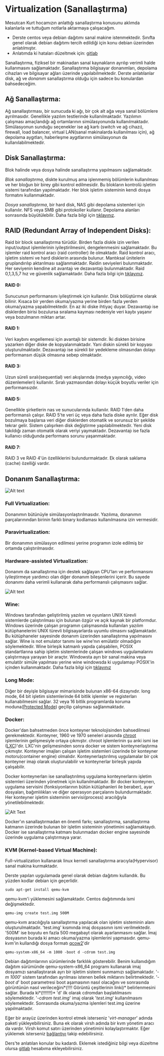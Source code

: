 # Virtualization (Sanallaştırma)

Mesutcan Kurt hocamızın anlattığı sanallaştırma konusunu aklımda kalanlarla ve tuttuğum notlarla  aktarmaya çalışacağım.  


+ Derste centos veya debian dağıtımı sanal makine istenmektedir. Sınıfta genel olarak debian dağıtımı tercih edildiği için konu debian üzerinden anlatılmıştır.
+ Anlatımda ki hataları düzeltmek için: [gitlab](https://gitlab.com/rection)


Sanallaştırma, fiziksel bir makinadan sanal kaynakların ayrılıp verimli halde kullanmasını sağlamaktadır. Sanallaştırma bilgisayar donanımları, depolama cihazları ve bilgisayar ağları üzerinde yapılabilmektedir. Derste anlatılanlar disk, ağ ve *donanım* sanallaştırma olduğu için sadece bu konulardan bahsedeceğim.

## Ağ Sanallaştırma:

Ağ sanallaştırması, bir sunucuda ki ağı, bir çok alt ağa veya sanal bölümlere ayrılmasıdır. Genellikle yazılım testlerinde kullanılmaktadır. Yazılımın çalışması amaçlandığı ağ ortamlarının simülasyonunda kullanılmaktadır. Simülasyonun sunduğu seçenekler ise ağ kartı (switch ve ağ cihazı), firewall, load balancer, virtual LAN(sanal makinalarda kullanılması için), ağ depolama aygıtları, haberleşme aygıtlarının simülasyonun da kullanılabilmektedir.

## Disk Sanallaştırma:

Blok halinde veya dosya halinde sanallaştırma yapılmasını sağlamaktadır.  

*Blok sanallaştırma*, diskte kurulmuş ama işlenmemiş bölümlerin kullanılması ve her bloğun bir birey gibi kontrol edilmesidir. Bu blokların kontrolü işletim sistemi tarafından yapılmaktadır. Her blok işletim sisteminin kendi dosya formatını kullanmaktadır.  

*Dosya sanallaştırma*, bir hard disk, NAS gibi depolama sistemleri için kullanılır. NFS veya SMB gibi protokoller kullanır. Depolama alanları sonrasında büyütülebilir. Daha fazla bilgi için [tıklayınız](https://stonefly.com/resources/what-is-file-level-storage-vs-block-level-storage).  

## RAID (Redundant Array of Independent Disks):

Raid bir block sanallaştırma türüdür. Birden fazla diskle izin verilen input/output işlemlerinin iyileştirilmesini, dengelenmesini sağlamaktadır. Bu işlemler raid kontrol aracı (raid controller) ile olmaktadır. Raid kontrol aracı, işletim sistemi ve hard disklerin arasında bulunur. Mantıksal ünitelerin gruplandırılıp aktarılması sağlanmaktadır. Raidin seviyeleri bulunmaktadır. Her seviyenin kendine ait avantajı ve dezavantajı bulunmaktadır. Raid 0,1,3,5,7 hız ve güvenlik sağlamaktadır. Daha fazla bilgi için [tıklayınız](https://searchstorage.techtarget.com/definition/RAID).  


#### RAID 0:

Sunucunun performansını iyileştirmek için kullanılır. Disk bölüştürme olarak bilinir. Kısaca bir yerden okuma/yazma yerine birden fazla yerden okuma/yazma yapabilmektedir. En az iki diske ihtiyaç duyar. Dezavantajı ise disklerden birisi bozulursa sıralama kayması nedeniyle veri kaybı yaşanır veya bozulmanın miktarı artar.

#### RAID 1:

Veri kaybını engellemesi için avantajlı bir sistemdir. İki diskten birisine yazarken diğer diske de kopyalanmaktadır. Yani diskin sürekli bir kopyası oluşturulmaktadır. Dezavantajı ise sürekli bir yedekleme olmasından dolayı performansın düşük olmasına sebep olmaktadır.

#### RAID 3:

Uzun süreli sıralı(sequential) veri akışlarında (medya yayıncılığı, video düzenlemeleri) kullanılır. Sıralı yazmasından dolayı küçük boyutlu veriler için performansızdır.


#### RAID 5:

Genellikle şirketlerin nas ve sunucularında kullanılır. RAID 1'den daha performanslı çalışır. RAID 5'te veri üç veya daha fazla diske ayrılır. Eğer disk bozulmaya başlarsa veri diğer disklerden otomatik ve sorunsuz bir şekilde tekrar gelir. Sistem çalışırken disk değiştirme yapılabilmektedir. Yeni disk takıldığı zaman otomatik olarak veriyi yaymaktadır. Dezavantajı ise fazla kullanıcı olduğunda performans sorunu yaşanmaktadır.

#### RAID 7:

RAID 3 ve RAID 4'ün özelliklerini bulundurmaktadır. Ek olarak saklama (cache) özelliği vardır.


## Donanım Sanallaştırma:

![Alt text](https://raw.githubusercontent.com/rection/LYK18-GNULinuxSistemYonetimi-Duzey2/resimduzenleme/upgrade/katkida-bulunanlar/safa-bayar/sanallast%C4%B1rma/images/SON1.png)  

### Full Virtualization:

Donanımın bütünüyle simülasyonlaştırılmasıdır. Yazılıma, donanımın parçalarınından birinin farklı binary kodlaması kullanılmasına izin vermesidir.  

### Paravirtualization:

Bir donanımın simülasyon edilmesi yerine programın izole edilmiş bir ortamda çalıştırılmasıdır.  

### Hardware-assisted Virtualization:

Donanım da sanallaştırma için destek sağlayan CPU'ları ve performansını iyileştirmeye yardımcı olan diğer donanım bileşenlerini içerir. Bu sayede donanımı daha verimli kullanarak daha performanslı çalışmasını sağlar.  

![Alt text](https://raw.githubusercontent.com/rection/LYK18-GNULinuxSistemYonetimi-Duzey2/resimduzenleme/upgrade/katkida-bulunanlar/safa-bayar/sanallast%C4%B1rma/images/Virtualization.pngSO)  

### Wine:

Windows tarafından geliştirilmiş yazılım ve oyunların UNIX türevli sistemlerde çalıştırılması için bulunan özgür ve açık kaynak bir platformdur. Windows üzerinde çalışan programın çalışmasında kullanılan yazılım kütüphanelerini UNIX türevli bilgisayarlarda uyumlu olmasını sağlamaktadır. Bu kütüphaneler sayesinde donanım üzerinden sanallaştırma yapılmasını sağlar. Wine is not emulator tanımı ise wine'nın emülatör olmadığını söylemektedir. Wine birleşik katmanlı yapıda çalışabilen, POSIX standartlarına sahip işletim sistemlerinde çalışan  windows uygulamalarını çalıştırmaya yarayan bir araçtır. Windowsta ayrı bir sanal makina veya emulatör simüle yapılması yerine wine windowsda ki  uygulamayı POSIX'in içinden kullanmaktadır. Daha fazla bilgi için [tıklayınız](https://en.wikipedia.org/wiki/Wine_(software))  


### Long Mode:

Diğer bir deyişle bilgisayar mimarisinde bulunan x86-64 dizaynıdır. long mode, 64 bit işletim sistemlerinde 64 bitlik işlemler ve registerları kullanabilmesini sağlar. 32 veya 16 bitlik programlarda koruma moduna([Protected Mode](https://en.wikipedia.org/wiki/Protected_mode)) geçilip çalışması sağlanmaktadır.

### Docker:

Docker'dan bahsetmeden önce konteyner teknolojisinden bahsedilmesi gerekmektedir. Konteyner, 1960 ve 1970 seneleri arasında [chroot](https://en.wikipedia.org/wiki/Chroot) işlemlerinin gelişmesiyle ortaya çıkmıştır. chroot işlemlerinin şu anki ismi ise ([LXC](https://en.wikipedia.org/wiki/LXC))'dir. LXC'nin gelişmesinden sonra  docker ve sistem konteynerlaştırma çıkmıştır. Konteyner imajları çalışan işletim sistemleri üzerinde bir konteyner motoru(container engine) olmalıdır. Konteynerlaştırılmış uygulamalar bir çok konteyner imajı olarak oluşturulabilir ve konteynerlar birleşik yapıda çalışabilir.

Docker konteynerları ise sanallaştırılmış uygulama konteynerlarını işletim sistemleri üzerinden yönetmek için kullanılmaktadır. Bir docker konteynerı, uygulama servisini (fonksiyonlarının bütün kütüphanleri ile beraber), ayar dosyaları, bağımlılıkları ve diğer operasyon parçalarını bulundurmaktadır. Her konteyner işletim sisteminin servisi(process) aracılığıyla yönetilebilmektedir.

![Alt Text](https://raw.githubusercontent.com/rection/LYK18-GNULinuxSistemYonetimi-Duzey2/resimduzenleme/upgrade/katkida-bulunanlar/safa-bayar/sanallast%C4%B1rma/images/ENSON2.png)

Docker'ın sanallaştırmadan en önemli farkı; sanallaştırma, sanallaştırma katmanın üzerinde bulunan bir işletim sisteminin yönetimini sağlamaktaydı. Docker ise sanallaştırma katmanı bulunmadan docker engine sayesinde üzerinde uygulama çalıştırmaya yarar.


### KVM (Kernel-based Virtual Machine):

Full-virtualization kullanarak linux kerneli sanallaştırma aracıyla(Hypervisor) sanal makina kurmaktadır.

Derste yapılan uygulamada genel olarak debian dağıtımı kullandık. Bu yüzden kodlar debian için geçerlidir.

``` sudo apt-get install qemu-kvm ```

qemu-kvm'i yüklemesini sağlamaktadır. Centos dağıtımında ismi değişmektedir.

``` qemu-img create test.img 500M ```

qemu-kvm aracılığıyla sanallaştırma yapılacak olan işletim sisteminin alanı oluşturulmaktadır. 'test.img' kısmında imaj dosyasının ismi verilmektedir. '500M' ise boyutu en fazla 500 megabayt olarak ayarlanmasını sağlar. İmaj dosyasının burada ki amacı okuma/yazma işlemlerini yapmasıdır. qemu-kvm'in kullandığı dosya formatı [qcow2](https://people.gnome.org/~markmc/qcow-image-format.html)'dir

``` qemu-system-x86_64 -m 1000 -boot d -cdrom test.img ```

Debian dağıtımlarının sürümlerinde farklılık gösterebilir. Benim kullanıdığım dağıtım sürümünde qemu-system-x86_64 programı kullanarak imaj dosyamızı sanallaştırarak ayrı bir işletim sistemi sunmamızı sağlamaktadır. '*-m 1000*' sistem tarafından ayrılması istenen bellek miktarını belirtmektedir. '*-boot d*' boot parametresi boot aşamasının nasıl olacağını ve sonrasında görüntünün nasıl verileceğini*(!!!! Görüntü çeşitlerinin linki)* belirlenmesini sağlar. Burada ki*(!!!!!!!)* 'd' ilk olarak cdromdan başlatılmasını söylemektedir. '*-cdrom test.img*' imaj olarak '*test.img*' kullanılmasını söylemektedir. Sonrasında okuma/yazma işlemleri test.img üzerine yapılmaktadır.  

Eğer bir arayüz üzerinden kontrol etmek isterseniz '*virt-manager*' adında paketi yükleyebilirsiniz. Buna ek olarak virsh adında bir kvm yönetim aracı da vardır. Virsh komut satırı üzerinden yönetimini kolaylaştırmaktır. Eğer yüklemek isterseniz [bağlantıyı](https://wiki.debian.org/KVM#Installation) takip edebilirsiniz.

Ders'te anlatılan konular bu kadardı. Eklemek istediğiniz bilgi veya düzeltme olursa [gitlab](https://gitlab.com/rection) hesabıma ekleyebilirsiniz.
